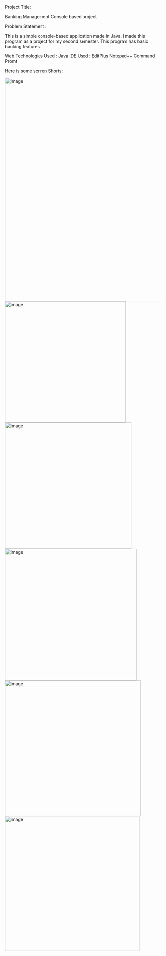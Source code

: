 Project Title: 

Banking Management Console based project


Problem Statement : 

This is a simple console-based application made in Java. I made this program as a project for my second semester. This program has basic banking features.


Web Technologies Used :
Java
IDE Used :
EditPlus
Notepad++
Command Promt

Here is some screen Shorts:

<img width="723" alt="image" src="https://github.com/chandani2711/BankingConsoleBased/assets/157036756/715b24f5-5720-4fad-8eae-160e7db79bda">


<img width="391" alt="image" src="https://github.com/chandani2711/BankingConsoleBased/assets/157036756/b8384fce-a424-4bef-b139-e4d8637a9526">


<img width="409" alt="image" src="https://github.com/chandani2711/BankingConsoleBased/assets/157036756/1242c286-781a-4ad1-8a83-bbd599fa85f0">


<img width="426" alt="image" src="https://github.com/chandani2711/BankingConsoleBased/assets/157036756/28da050a-f787-4bc9-9a24-33e70be5564c">


<img width="439" alt="image" src="https://github.com/chandani2711/BankingConsoleBased/assets/157036756/0da11819-6202-4e43-ae6a-83779c9474e6">


<img width="435" alt="image" src="https://github.com/chandani2711/BankingConsoleBased/assets/157036756/ff5e1394-7d3f-4094-b0f3-7b5dd6dd364b">




